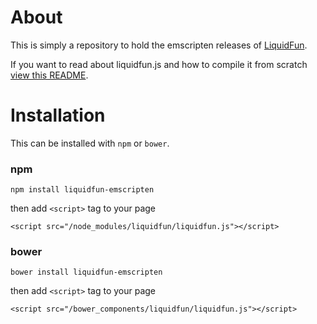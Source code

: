 # About
This is simply a repository to hold the emscripten releases of <a href="https://github.com/google/liquidfun">LiquidFun</a>.

If you want to read about liquidfun.js and how to compile it from scratch <a href="https://github.com/google/liquidfun/tree/master/liquidfun/Box2D/lfjs">view this README</a>.

# Installation
This can be installed with `npm` or `bower`.

<h3>npm</h3>
	
    npm install liquidfun-emscripten
then add `<script>` tag to your page

    <script src="/node_modules/liquidfun/liquidfun.js"></script>

<h3>bower</h3>

    bower install liquidfun-emscripten
then add `<script>` tag to your page

    <script src="/bower_components/liquidfun/liquidfun.js"></script>
